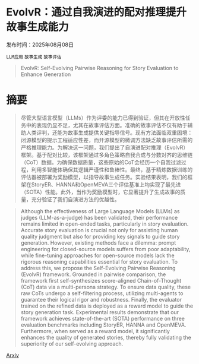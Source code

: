 # EvolvR：通过自我演进的配对推理提升故事生成能力

发布时间：2025年08月08日

`LLM应用` `故事生成` `故事评估`

> EvolvR: Self-Evolving Pairwise Reasoning for Story Evaluation to Enhance Generation

# 摘要

> 尽管大型语言模型（LLMs）作为评委的能力已得到验证，但其在开放性任务中的表现仍显不足，尤其在故事评估方面。准确的故事评估不仅有助于辅助人类评判，还能为故事生成提供关键指导信号。现有方法面临双重困境：闭源模型的提示工程适应性差，而开源模型的微调方法缺乏故事评估所需的严格推理能力。为解决这一问题，我们提出了自演进配对推理（EvolvR）框架。基于配对比较，该框架通过多角色策略自我合成与分数对齐的思维链（CoT）数据。为确保数据质量，这些原始的CoT会经历一个自我过滤过程，利用多智能体确保其逻辑严谨性和鲁棒性。最终，基于精炼数据训练的评估器被部署为奖励模型，以指导故事生成任务。实验结果表明，我们的框架在StoryER、HANNA和OpenMEVA三个评估基准上均实现了最先进（SOTA）性能。此外，当作为奖励模型时，它显著提升了生成故事的质量，充分验证了我们自演进方法的优越性。

> Although the effectiveness of Large Language Models (LLMs) as judges (LLM-as-a-judge) has been validated, their performance remains limited in open-ended tasks, particularly in story evaluation. Accurate story evaluation is crucial not only for assisting human quality judgment but also for providing key signals to guide story generation. However, existing methods face a dilemma: prompt engineering for closed-source models suffers from poor adaptability, while fine-tuning approaches for open-source models lack the rigorous reasoning capabilities essential for story evaluation. To address this, we propose the Self-Evolving Pairwise Reasoning (EvolvR) framework. Grounded in pairwise comparison, the framework first self-synthesizes score-aligned Chain-of-Thought (CoT) data via a multi-persona strategy. To ensure data quality, these raw CoTs undergo a self-filtering process, utilizing multi-agents to guarantee their logical rigor and robustness. Finally, the evaluator trained on the refined data is deployed as a reward model to guide the story generation task. Experimental results demonstrate that our framework achieves state-of-the-art (SOTA) performance on three evaluation benchmarks including StoryER, HANNA and OpenMEVA. Furthermore, when served as a reward model, it significantly enhances the quality of generated stories, thereby fully validating the superiority of our self-evolving approach.

[Arxiv](https://arxiv.org/abs/2508.06046)